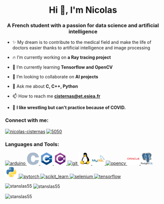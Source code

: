 <h1 align="center">Hi 👋, I'm Nicolas</h1>
<h3 align="center">A French student with a passion for data science and artificial intelligence</h3>

- ✨ My dream is to contribute to the medical field and make the life of doctors easier thanks to artificial intelligence and image processing

- 🔥 I’m currently working on **a Ray tracing project**

- 🚀 I’m currently learning **Tensorflow and OpenCV**

- 👯 I’m looking to collaborate on **AI projects**

- 💬 Ask me about **C, C++, Python**

- 📫 How to reach me **cisternas@et.esiea.fr**

- 🤡 **I like wrestling but can't practice because of COVID.**

<h3 align="left">Connect with me:</h3>
<p align="left">
<a href="https://www.linkedin.com/in/nicolas-cisternas-15460a181/" target="blank"><img align="center" src="https://cdn.jsdelivr.net/npm/simple-icons@3.0.1/icons/linkedin.svg" alt="nicolas-cisternas" height="30" width="40" /></a>
<a href="https://discord.gg/Stanislas#5050" target="blank"><img align="center" src="https://cdn.jsdelivr.net/npm/simple-icons@3.0.1/icons/discord.svg" alt="5050" height="30" width="40" /></a>  
</p>

<h3 align="left">Languages and Tools:</h3>
<p align="left"> <a href="https://www.arduino.cc/" target="_blank"> <img src="https://cdn.worldvectorlogo.com/logos/arduino-1.svg" alt="arduino" width="40" height="40"/> </a> <a href="https://www.cprogramming.com/" target="_blank"> <img src="https://raw.githubusercontent.com/devicons/devicon/master/icons/c/c-original.svg" alt="c" width="40" height="40"/> </a> <a href="https://www.w3schools.com/cpp/" target="_blank"> <img src="https://raw.githubusercontent.com/devicons/devicon/master/icons/cplusplus/cplusplus-original.svg" alt="cplusplus" width="40" height="40"/> </a> <a href="https://www.w3schools.com/cs/" target="_blank"> <img src="https://raw.githubusercontent.com/devicons/devicon/master/icons/csharp/csharp-original.svg" alt="csharp" width="40" height="40"/> </a> <a href="https://git-scm.com/" target="_blank"> <img src="https://www.vectorlogo.zone/logos/git-scm/git-scm-icon.svg" alt="git" width="40" height="40"/> </a> <a href="https://www.linux.org/" target="_blank"> <img src="https://raw.githubusercontent.com/devicons/devicon/master/icons/linux/linux-original.svg" alt="linux" width="40" height="40"/> </a> <a href="https://www.mysql.com/" target="_blank"> <img src="https://raw.githubusercontent.com/devicons/devicon/master/icons/mysql/mysql-original-wordmark.svg" alt="mysql" width="40" height="40"/> </a> <a href="https://opencv.org/" target="_blank"> <img src="https://www.vectorlogo.zone/logos/opencv/opencv-icon.svg" alt="opencv" width="40" height="40"/> </a> <a href="https://www.oracle.com/" target="_blank"> <img src="https://raw.githubusercontent.com/devicons/devicon/master/icons/oracle/oracle-original.svg" alt="oracle" width="40" height="40"/> </a> <a href="https://www.postgresql.org" target="_blank"> <img src="https://raw.githubusercontent.com/devicons/devicon/master/icons/postgresql/postgresql-original-wordmark.svg" alt="postgresql" width="40" height="40"/> </a> <a href="https://www.python.org" target="_blank"> <img src="https://raw.githubusercontent.com/devicons/devicon/master/icons/python/python-original.svg" alt="python" width="40" height="40"/> </a> <a href="https://pytorch.org/" target="_blank"> <img src="https://www.vectorlogo.zone/logos/pytorch/pytorch-icon.svg" alt="pytorch" width="40" height="40"/> </a> <a href="https://scikit-learn.org/" target="_blank"> <img src="https://upload.wikimedia.org/wikipedia/commons/0/05/Scikit_learn_logo_small.svg" alt="scikit_learn" width="40" height="40"/> </a> <a href="https://www.selenium.dev" target="_blank"> <img src="https://raw.githubusercontent.com/detain/svg-logos/780f25886640cef088af994181646db2f6b1a3f8/svg/selenium-logo.svg" alt="selenium" width="40" height="40"/> </a> <a href="https://www.tensorflow.org" target="_blank"> <img src="https://www.vectorlogo.zone/logos/tensorflow/tensorflow-icon.svg" alt="tensorflow" width="40" height="40"/> </a> </p>

<img align="left" src="https://github-readme-stats.vercel.app/api/top-langs?username=stanslas55&show_icons=true&locale=en&layout=compact" alt="stanslas55" />

&nbsp;<img align="center" src="https://github-readme-stats.vercel.app/api?username=stanslas55&show_icons=true&locale=en" alt="stanslas55" />

<p><img align="center" src="https://github-readme-streak-stats.herokuapp.com/?user=stanslas55&" alt="stanslas55" /></p>

